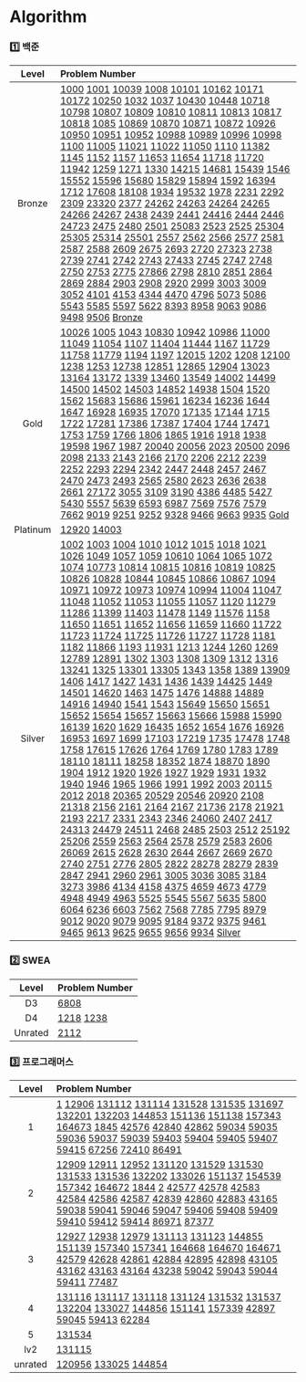 # Algorithm
### 1️⃣ 백준
| Level | Problem Number |
| :------: | :------ |
| Bronze | [1000](https://github.com/HurDong/Algorithm/tree/main/백준/Bronze/1000. A＋B) [1001](https://github.com/HurDong/Algorithm/tree/main/백준/Bronze/1001. A－B) [10039](https://github.com/HurDong/Algorithm/tree/main/백준/Bronze/10039. 평균 점수) [1008](https://github.com/HurDong/Algorithm/tree/main/백준/Bronze/1008. A／B) [10101](https://github.com/HurDong/Algorithm/tree/main/백준/Bronze/10101. 삼각형 외우기) [10162](https://github.com/HurDong/Algorithm/tree/main/백준/Bronze/10162. 전자레인지) [10171](https://github.com/HurDong/Algorithm/tree/main/백준/Bronze/10171. 고양이) [10172](https://github.com/HurDong/Algorithm/tree/main/백준/Bronze/10172. 개) [10250](https://github.com/HurDong/Algorithm/tree/main/백준/Bronze/10250. ACM 호텔) [1032](https://github.com/HurDong/Algorithm/tree/main/백준/Bronze/1032. 명령 프롬프트) [1037](https://github.com/HurDong/Algorithm/tree/main/백준/Bronze/1037. 약수) [10430](https://github.com/HurDong/Algorithm/tree/main/백준/Bronze/10430. 나머지) [10448](https://github.com/HurDong/Algorithm/tree/main/백준/Bronze/10448. 유레카 이론) [10718](https://github.com/HurDong/Algorithm/tree/main/백준/Bronze/10718. We love kriii) [10798](https://github.com/HurDong/Algorithm/tree/main/백준/Bronze/10798. 세로읽기) [10807](https://github.com/HurDong/Algorithm/tree/main/백준/Bronze/10807. 개수 세기) [10809](https://github.com/HurDong/Algorithm/tree/main/백준/Bronze/10809. 알파벳 찾기) [10810](https://github.com/HurDong/Algorithm/tree/main/백준/Bronze/10810. 공 넣기) [10811](https://github.com/HurDong/Algorithm/tree/main/백준/Bronze/10811. 바구니 뒤집기) [10813](https://github.com/HurDong/Algorithm/tree/main/백준/Bronze/10813. 공 바꾸기) [10817](https://github.com/HurDong/Algorithm/tree/main/백준/Bronze/10817. 세 수) [10818](https://github.com/HurDong/Algorithm/tree/main/백준/Bronze/10818. 최소， 최대) [1085](https://github.com/HurDong/Algorithm/tree/main/백준/Bronze/1085. 직사각형에서 탈출) [10869](https://github.com/HurDong/Algorithm/tree/main/백준/Bronze/10869. 사칙연산) [10870](https://github.com/HurDong/Algorithm/tree/main/백준/Bronze/10870. 피보나치 수 5) [10871](https://github.com/HurDong/Algorithm/tree/main/백준/Bronze/10871. X보다 작은 수) [10872](https://github.com/HurDong/Algorithm/tree/main/백준/Bronze/10872. 팩토리얼) [10926](https://github.com/HurDong/Algorithm/tree/main/백준/Bronze/10926. ？？！) [10950](https://github.com/HurDong/Algorithm/tree/main/백준/Bronze/10950. A＋B － 3) [10951](https://github.com/HurDong/Algorithm/tree/main/백준/Bronze/10951. A＋B － 4) [10952](https://github.com/HurDong/Algorithm/tree/main/백준/Bronze/10952. A＋B － 5) [10988](https://github.com/HurDong/Algorithm/tree/main/백준/Bronze/10988. 팰린드롬인지 확인하기) [10989](https://github.com/HurDong/Algorithm/tree/main/백준/Bronze/10989. 수 정렬하기 3) [10996](https://github.com/HurDong/Algorithm/tree/main/백준/Bronze/10996. 별 찍기 － 21) [10998](https://github.com/HurDong/Algorithm/tree/main/백준/Bronze/10998. A×B) [1100](https://github.com/HurDong/Algorithm/tree/main/백준/Bronze/1100. 하얀 칸) [11005](https://github.com/HurDong/Algorithm/tree/main/백준/Bronze/11005. 진법 변환 2) [11021](https://github.com/HurDong/Algorithm/tree/main/백준/Bronze/11021. A＋B － 7) [11022](https://github.com/HurDong/Algorithm/tree/main/백준/Bronze/11022. A＋B － 8) [11050](https://github.com/HurDong/Algorithm/tree/main/백준/Bronze/11050. 이항 계수 1) [1110](https://github.com/HurDong/Algorithm/tree/main/백준/Bronze/1110. 더하기 사이클) [11382](https://github.com/HurDong/Algorithm/tree/main/백준/Bronze/11382. 꼬마 정민) [1145](https://github.com/HurDong/Algorithm/tree/main/백준/Bronze/1145. 적어도 대부분의 배수) [1152](https://github.com/HurDong/Algorithm/tree/main/백준/Bronze/1152. 단어의 개수) [1157](https://github.com/HurDong/Algorithm/tree/main/백준/Bronze/1157. 단어 공부) [11653](https://github.com/HurDong/Algorithm/tree/main/백준/Bronze/11653. 소인수분해) [11654](https://github.com/HurDong/Algorithm/tree/main/백준/Bronze/11654. 아스키 코드) [11718](https://github.com/HurDong/Algorithm/tree/main/백준/Bronze/11718. 그대로 출력하기) [11720](https://github.com/HurDong/Algorithm/tree/main/백준/Bronze/11720. 숫자의 합) [11942](https://github.com/HurDong/Algorithm/tree/main/백준/Bronze/11942. 고려대는 사랑입니다) [1259](https://github.com/HurDong/Algorithm/tree/main/백준/Bronze/1259. 팰린드롬수) [1271](https://github.com/HurDong/Algorithm/tree/main/백준/Bronze/1271. 엄청난 부자2) [1330](https://github.com/HurDong/Algorithm/tree/main/백준/Bronze/1330. 두 수 비교하기) [14215](https://github.com/HurDong/Algorithm/tree/main/백준/Bronze/14215. 세 막대) [14681](https://github.com/HurDong/Algorithm/tree/main/백준/Bronze/14681. 사분면 고르기) [15439](https://github.com/HurDong/Algorithm/tree/main/백준/Bronze/15439. 베라의 패션) [1546](https://github.com/HurDong/Algorithm/tree/main/백준/Bronze/1546. 평균) [15552](https://github.com/HurDong/Algorithm/tree/main/백준/Bronze/15552. 빠른 A＋B) [15596](https://github.com/HurDong/Algorithm/tree/main/백준/Bronze/15596. 정수 N개의 합) [15680](https://github.com/HurDong/Algorithm/tree/main/백준/Bronze/15680. 연세대학교) [15829](https://github.com/HurDong/Algorithm/tree/main/백준/Bronze/15829. Hashing) [15894](https://github.com/HurDong/Algorithm/tree/main/백준/Bronze/15894. 수학은 체육과목 입니다) [1592](https://github.com/HurDong/Algorithm/tree/main/백준/Bronze/1592. 영식이와 친구들) [16394](https://github.com/HurDong/Algorithm/tree/main/백준/Bronze/16394. 홍익대학교) [1712](https://github.com/HurDong/Algorithm/tree/main/백준/Bronze/1712. 손익분기점) [17608](https://github.com/HurDong/Algorithm/tree/main/백준/Bronze/17608. 막대기) [18108](https://github.com/HurDong/Algorithm/tree/main/백준/Bronze/18108. 1998년생인 내가 태국에서는 2541년생？！) [1934](https://github.com/HurDong/Algorithm/tree/main/백준/Bronze/1934. 최소공배수) [19532](https://github.com/HurDong/Algorithm/tree/main/백준/Bronze/19532. 수학은 비대면강의입니다) [1978](https://github.com/HurDong/Algorithm/tree/main/백준/Bronze/1978. 소수 찾기) [2231](https://github.com/HurDong/Algorithm/tree/main/백준/Bronze/2231. 분해합) [2292](https://github.com/HurDong/Algorithm/tree/main/백준/Bronze/2292. 벌집) [2309](https://github.com/HurDong/Algorithm/tree/main/백준/Bronze/2309. 일곱 난쟁이) [23320](https://github.com/HurDong/Algorithm/tree/main/백준/Bronze/23320. 홍익 절대평가) [2377](https://github.com/HurDong/Algorithm/tree/main/백준/Bronze/2377. Pottery) [24262](https://github.com/HurDong/Algorithm/tree/main/백준/Bronze/24262. 알고리즘 수업 － 알고리즘의 수행 시간 1) [24263](https://github.com/HurDong/Algorithm/tree/main/백준/Bronze/24263. 알고리즘 수업 － 알고리즘의 수행 시간 2) [24264](https://github.com/HurDong/Algorithm/tree/main/백준/Bronze/24264. 알고리즘 수업 － 알고리즘의 수행 시간 3) [24265](https://github.com/HurDong/Algorithm/tree/main/백준/Bronze/24265. 알고리즘 수업 － 알고리즘의 수행 시간 4) [24266](https://github.com/HurDong/Algorithm/tree/main/백준/Bronze/24266. 알고리즘 수업 － 알고리즘의 수행 시간 5) [24267](https://github.com/HurDong/Algorithm/tree/main/백준/Bronze/24267. 알고리즘 수업 － 알고리즘의 수행 시간 6) [2438](https://github.com/HurDong/Algorithm/tree/main/백준/Bronze/2438. 별 찍기 － 1) [2439](https://github.com/HurDong/Algorithm/tree/main/백준/Bronze/2439. 별 찍기 － 2) [2441](https://github.com/HurDong/Algorithm/tree/main/백준/Bronze/2441. 별 찍기 － 4) [24416](https://github.com/HurDong/Algorithm/tree/main/백준/Bronze/24416. 알고리즘 수업 － 피보나치 수 1) [2444](https://github.com/HurDong/Algorithm/tree/main/백준/Bronze/2444. 별 찍기 － 7) [2446](https://github.com/HurDong/Algorithm/tree/main/백준/Bronze/2446. 별 찍기 － 9) [24723](https://github.com/HurDong/Algorithm/tree/main/백준/Bronze/24723. 녹색거탑) [2475](https://github.com/HurDong/Algorithm/tree/main/백준/Bronze/2475. 검증수) [2480](https://github.com/HurDong/Algorithm/tree/main/백준/Bronze/2480. 주사위 세개) [2501](https://github.com/HurDong/Algorithm/tree/main/백준/Bronze/2501. 약수 구하기) [25083](https://github.com/HurDong/Algorithm/tree/main/백준/Bronze/25083. 새싹) [2523](https://github.com/HurDong/Algorithm/tree/main/백준/Bronze/2523. 별 찍기 － 13) [2525](https://github.com/HurDong/Algorithm/tree/main/백준/Bronze/2525. 오븐 시계) [25304](https://github.com/HurDong/Algorithm/tree/main/백준/Bronze/25304. 영수증) [25305](https://github.com/HurDong/Algorithm/tree/main/백준/Bronze/25305. 커트라인) [25314](https://github.com/HurDong/Algorithm/tree/main/백준/Bronze/25314. 코딩은 체육과목 입니다) [25501](https://github.com/HurDong/Algorithm/tree/main/백준/Bronze/25501. 재귀의 귀재) [2557](https://github.com/HurDong/Algorithm/tree/main/백준/Bronze/2557. Hello World) [2562](https://github.com/HurDong/Algorithm/tree/main/백준/Bronze/2562. 최댓값) [2566](https://github.com/HurDong/Algorithm/tree/main/백준/Bronze/2566. 최댓값) [2577](https://github.com/HurDong/Algorithm/tree/main/백준/Bronze/2577. 숫자의 개수) [2581](https://github.com/HurDong/Algorithm/tree/main/백준/Bronze/2581. 소수) [2587](https://github.com/HurDong/Algorithm/tree/main/백준/Bronze/2587. 대표값2) [2588](https://github.com/HurDong/Algorithm/tree/main/백준/Bronze/2588. 곱셈) [2609](https://github.com/HurDong/Algorithm/tree/main/백준/Bronze/2609. 최대공약수와 최소공배수) [2675](https://github.com/HurDong/Algorithm/tree/main/백준/Bronze/2675. 문자열 반복) [2693](https://github.com/HurDong/Algorithm/tree/main/백준/Bronze/2693. N번째 큰 수) [2720](https://github.com/HurDong/Algorithm/tree/main/백준/Bronze/2720. 세탁소 사장 동혁) [27323](https://github.com/HurDong/Algorithm/tree/main/백준/Bronze/27323. 직사각형) [2738](https://github.com/HurDong/Algorithm/tree/main/백준/Bronze/2738. 행렬 덧셈) [2739](https://github.com/HurDong/Algorithm/tree/main/백준/Bronze/2739. 구구단) [2741](https://github.com/HurDong/Algorithm/tree/main/백준/Bronze/2741. N 찍기) [2742](https://github.com/HurDong/Algorithm/tree/main/백준/Bronze/2742. 기찍 N) [2743](https://github.com/HurDong/Algorithm/tree/main/백준/Bronze/2743. 단어 길이 재기) [27433](https://github.com/HurDong/Algorithm/tree/main/백준/Bronze/27433. 팩토리얼 2) [2745](https://github.com/HurDong/Algorithm/tree/main/백준/Bronze/2745. 진법 변환) [2747](https://github.com/HurDong/Algorithm/tree/main/백준/Bronze/2747. 피보나치 수) [2748](https://github.com/HurDong/Algorithm/tree/main/백준/Bronze/2748. 피보나치 수 2) [2750](https://github.com/HurDong/Algorithm/tree/main/백준/Bronze/2750. 수 정렬하기) [2753](https://github.com/HurDong/Algorithm/tree/main/백준/Bronze/2753. 윤년) [2775](https://github.com/HurDong/Algorithm/tree/main/백준/Bronze/2775. 부녀회장이 될테야) [27866](https://github.com/HurDong/Algorithm/tree/main/백준/Bronze/27866. 문자와 문자열) [2798](https://github.com/HurDong/Algorithm/tree/main/백준/Bronze/2798. 블랙잭) [2810](https://github.com/HurDong/Algorithm/tree/main/백준/Bronze/2810. 컵홀더) [2851](https://github.com/HurDong/Algorithm/tree/main/백준/Bronze/2851. 슈퍼 마리오) [2864](https://github.com/HurDong/Algorithm/tree/main/백준/Bronze/2864. 5와 6의 차이) [2869](https://github.com/HurDong/Algorithm/tree/main/백준/Bronze/2869. 달팽이는 올라가고 싶다) [2884](https://github.com/HurDong/Algorithm/tree/main/백준/Bronze/2884. 알람 시계) [2903](https://github.com/HurDong/Algorithm/tree/main/백준/Bronze/2903. 중앙 이동 알고리즘) [2908](https://github.com/HurDong/Algorithm/tree/main/백준/Bronze/2908. 상수) [2920](https://github.com/HurDong/Algorithm/tree/main/백준/Bronze/2920. 음계) [2999](https://github.com/HurDong/Algorithm/tree/main/백준/Bronze/2999. 비밀 이메일) [3003](https://github.com/HurDong/Algorithm/tree/main/백준/Bronze/3003. 킹， 퀸， 룩， 비숍， 나이트， 폰) [3009](https://github.com/HurDong/Algorithm/tree/main/백준/Bronze/3009. 네 번째 점) [3052](https://github.com/HurDong/Algorithm/tree/main/백준/Bronze/3052. 나머지) [4101](https://github.com/HurDong/Algorithm/tree/main/백준/Bronze/4101. 크냐？) [4153](https://github.com/HurDong/Algorithm/tree/main/백준/Bronze/4153. 직각삼각형) [4344](https://github.com/HurDong/Algorithm/tree/main/백준/Bronze/4344. 평균은 넘겠지) [4470](https://github.com/HurDong/Algorithm/tree/main/백준/Bronze/4470. 줄번호) [4796](https://github.com/HurDong/Algorithm/tree/main/백준/Bronze/4796. 캠핑) [5073](https://github.com/HurDong/Algorithm/tree/main/백준/Bronze/5073. 삼각형과 세 변) [5086](https://github.com/HurDong/Algorithm/tree/main/백준/Bronze/5086. 배수와 약수) [5543](https://github.com/HurDong/Algorithm/tree/main/백준/Bronze/5543. 상근날드) [5585](https://github.com/HurDong/Algorithm/tree/main/백준/Bronze/5585. 거스름돈) [5597](https://github.com/HurDong/Algorithm/tree/main/백준/Bronze/5597. 과제 안 내신 분．．？) [5622](https://github.com/HurDong/Algorithm/tree/main/백준/Bronze/5622. 다이얼) [8393](https://github.com/HurDong/Algorithm/tree/main/백준/Bronze/8393. 합) [8958](https://github.com/HurDong/Algorithm/tree/main/백준/Bronze/8958. OX퀴즈) [9063](https://github.com/HurDong/Algorithm/tree/main/백준/Bronze/9063. 대지) [9086](https://github.com/HurDong/Algorithm/tree/main/백준/Bronze/9086. 문자열) [9498](https://github.com/HurDong/Algorithm/tree/main/백준/Bronze/9498. 시험 성적) [9506](https://github.com/HurDong/Algorithm/tree/main/백준/Bronze/9506. 약수들의 합) [Bronze](https://github.com/HurDong/Algorithm/tree/main/백준/Bronze/Bronze.iml)  |
| Gold | [10026](https://github.com/HurDong/Algorithm/tree/main/백준/Gold/10026. 적록색약) [1005](https://github.com/HurDong/Algorithm/tree/main/백준/Gold/1005. ACM Craft) [1043](https://github.com/HurDong/Algorithm/tree/main/백준/Gold/1043. 거짓말) [10830](https://github.com/HurDong/Algorithm/tree/main/백준/Gold/10830. 행렬 제곱) [10942](https://github.com/HurDong/Algorithm/tree/main/백준/Gold/10942. 팰린드롬？) [10986](https://github.com/HurDong/Algorithm/tree/main/백준/Gold/10986. 나머지 합) [11000](https://github.com/HurDong/Algorithm/tree/main/백준/Gold/11000. 강의실 배정) [11049](https://github.com/HurDong/Algorithm/tree/main/백준/Gold/11049. 행렬 곱셈 순서) [11054](https://github.com/HurDong/Algorithm/tree/main/백준/Gold/11054. 가장 긴 바이토닉 부분 수열) [1107](https://github.com/HurDong/Algorithm/tree/main/백준/Gold/1107. 리모컨) [11404](https://github.com/HurDong/Algorithm/tree/main/백준/Gold/11404. 플로이드) [11444](https://github.com/HurDong/Algorithm/tree/main/백준/Gold/11444. 피보나치 수 6) [1167](https://github.com/HurDong/Algorithm/tree/main/백준/Gold/1167. 트리의 지름) [11729](https://github.com/HurDong/Algorithm/tree/main/백준/Gold/11729. 하노이 탑 이동 순서) [11758](https://github.com/HurDong/Algorithm/tree/main/백준/Gold/11758. CCW) [11779](https://github.com/HurDong/Algorithm/tree/main/백준/Gold/11779. 최소비용 구하기 2) [1194](https://github.com/HurDong/Algorithm/tree/main/백준/Gold/1194. 달이 차오른다， 가자．) [1197](https://github.com/HurDong/Algorithm/tree/main/백준/Gold/1197. 최소 스패닝 트리) [12015](https://github.com/HurDong/Algorithm/tree/main/백준/Gold/12015. 가장 긴 증가하는 부분 수열 2) [1202](https://github.com/HurDong/Algorithm/tree/main/백준/Gold/1202. 보석 도둑) [1208](https://github.com/HurDong/Algorithm/tree/main/백준/Gold/1208. 부분수열의 합 2) [12100](https://github.com/HurDong/Algorithm/tree/main/백준/Gold/12100. 2048 （Easy）) [1238](https://github.com/HurDong/Algorithm/tree/main/백준/Gold/1238. 파티) [1253](https://github.com/HurDong/Algorithm/tree/main/백준/Gold/1253. 좋다) [12738](https://github.com/HurDong/Algorithm/tree/main/백준/Gold/12738. 가장 긴 증가하는 부분 수열 3) [12851](https://github.com/HurDong/Algorithm/tree/main/백준/Gold/12851. 숨바꼭질 2) [12865](https://github.com/HurDong/Algorithm/tree/main/백준/Gold/12865. 평범한 배낭) [12904](https://github.com/HurDong/Algorithm/tree/main/백준/Gold/12904. A와 B) [13023](https://github.com/HurDong/Algorithm/tree/main/백준/Gold/13023. ABCDE) [13164](https://github.com/HurDong/Algorithm/tree/main/백준/Gold/13164. 행복 유치원) [13172](https://github.com/HurDong/Algorithm/tree/main/백준/Gold/13172. Σ) [1339](https://github.com/HurDong/Algorithm/tree/main/백준/Gold/1339. 단어 수학) [13460](https://github.com/HurDong/Algorithm/tree/main/백준/Gold/13460. 구슬 탈출 2) [13549](https://github.com/HurDong/Algorithm/tree/main/백준/Gold/13549. 숨바꼭질 3) [14002](https://github.com/HurDong/Algorithm/tree/main/백준/Gold/14002. 가장 긴 증가하는 부분 수열 4) [14499](https://github.com/HurDong/Algorithm/tree/main/백준/Gold/14499. 주사위 굴리기) [14500](https://github.com/HurDong/Algorithm/tree/main/백준/Gold/14500. 테트로미노) [14502](https://github.com/HurDong/Algorithm/tree/main/백준/Gold/14502. 연구소) [14503](https://github.com/HurDong/Algorithm/tree/main/백준/Gold/14503. 로봇 청소기) [14852](https://github.com/HurDong/Algorithm/tree/main/백준/Gold/14852. 타일 채우기 3) [14938](https://github.com/HurDong/Algorithm/tree/main/백준/Gold/14938. 서강그라운드) [1504](https://github.com/HurDong/Algorithm/tree/main/백준/Gold/1504. 특정한 최단 경로) [1520](https://github.com/HurDong/Algorithm/tree/main/백준/Gold/1520. 내리막 길) [1562](https://github.com/HurDong/Algorithm/tree/main/백준/Gold/1562. 계단 수) [15683](https://github.com/HurDong/Algorithm/tree/main/백준/Gold/15683. 감시) [15686](https://github.com/HurDong/Algorithm/tree/main/백준/Gold/15686. 치킨 배달) [15961](https://github.com/HurDong/Algorithm/tree/main/백준/Gold/15961. 회전 초밥) [16234](https://github.com/HurDong/Algorithm/tree/main/백준/Gold/16234. 인구 이동) [16236](https://github.com/HurDong/Algorithm/tree/main/백준/Gold/16236. 아기 상어) [1644](https://github.com/HurDong/Algorithm/tree/main/백준/Gold/1644. 소수의 연속합) [1647](https://github.com/HurDong/Algorithm/tree/main/백준/Gold/1647. 도시 분할 계획) [16928](https://github.com/HurDong/Algorithm/tree/main/백준/Gold/16928. 뱀과 사다리 게임) [16935](https://github.com/HurDong/Algorithm/tree/main/백준/Gold/16935. 배열 돌리기 3) [17070](https://github.com/HurDong/Algorithm/tree/main/백준/Gold/17070. 파이프 옮기기 1) [17135](https://github.com/HurDong/Algorithm/tree/main/백준/Gold/17135. 캐슬 디펜스) [17144](https://github.com/HurDong/Algorithm/tree/main/백준/Gold/17144. 미세먼지 안녕！) [1715](https://github.com/HurDong/Algorithm/tree/main/백준/Gold/1715. 카드 정렬하기) [1722](https://github.com/HurDong/Algorithm/tree/main/백준/Gold/1722. 순열의 순서) [17281](https://github.com/HurDong/Algorithm/tree/main/백준/Gold/17281. ⚾) [17386](https://github.com/HurDong/Algorithm/tree/main/백준/Gold/17386. 선분 교차 1) [17387](https://github.com/HurDong/Algorithm/tree/main/백준/Gold/17387. 선분 교차 2) [17404](https://github.com/HurDong/Algorithm/tree/main/백준/Gold/17404. RGB거리 2) [1744](https://github.com/HurDong/Algorithm/tree/main/백준/Gold/1744. 수 묶기) [17471](https://github.com/HurDong/Algorithm/tree/main/백준/Gold/17471. 게리맨더링) [1753](https://github.com/HurDong/Algorithm/tree/main/백준/Gold/1753. 최단경로) [1759](https://github.com/HurDong/Algorithm/tree/main/백준/Gold/1759. 암호 만들기) [1766](https://github.com/HurDong/Algorithm/tree/main/백준/Gold/1766. 문제집) [1806](https://github.com/HurDong/Algorithm/tree/main/백준/Gold/1806. 부분합) [1865](https://github.com/HurDong/Algorithm/tree/main/백준/Gold/1865. 웜홀) [1916](https://github.com/HurDong/Algorithm/tree/main/백준/Gold/1916. 최소비용 구하기) [1918](https://github.com/HurDong/Algorithm/tree/main/백준/Gold/1918. 후위 표기식) [1938](https://github.com/HurDong/Algorithm/tree/main/백준/Gold/1938. 통나무 옮기기) [19598](https://github.com/HurDong/Algorithm/tree/main/백준/Gold/19598. 최소 회의실 개수) [1967](https://github.com/HurDong/Algorithm/tree/main/백준/Gold/1967. 트리의 지름) [1987](https://github.com/HurDong/Algorithm/tree/main/백준/Gold/1987. 알파벳) [20040](https://github.com/HurDong/Algorithm/tree/main/백준/Gold/20040. 사이클 게임) [20056](https://github.com/HurDong/Algorithm/tree/main/백준/Gold/20056. 마법사 상어와 파이어볼) [2023](https://github.com/HurDong/Algorithm/tree/main/백준/Gold/2023. 신기한 소수) [20500](https://github.com/HurDong/Algorithm/tree/main/백준/Gold/20500. Ezreal 여눈부터 가네 ㅈㅈ) [2096](https://github.com/HurDong/Algorithm/tree/main/백준/Gold/2096. 내려가기) [2098](https://github.com/HurDong/Algorithm/tree/main/백준/Gold/2098. 외판원 순회) [2133](https://github.com/HurDong/Algorithm/tree/main/백준/Gold/2133. 타일 채우기) [2143](https://github.com/HurDong/Algorithm/tree/main/백준/Gold/2143. 두 배열의 합) [2166](https://github.com/HurDong/Algorithm/tree/main/백준/Gold/2166. 다각형의 면적) [2170](https://github.com/HurDong/Algorithm/tree/main/백준/Gold/2170. 선 긋기) [2206](https://github.com/HurDong/Algorithm/tree/main/백준/Gold/2206. 벽 부수고 이동하기) [2212](https://github.com/HurDong/Algorithm/tree/main/백준/Gold/2212. 센서) [2239](https://github.com/HurDong/Algorithm/tree/main/백준/Gold/2239. 스도쿠) [2252](https://github.com/HurDong/Algorithm/tree/main/백준/Gold/2252. 줄 세우기) [2293](https://github.com/HurDong/Algorithm/tree/main/백준/Gold/2293. 동전 1) [2294](https://github.com/HurDong/Algorithm/tree/main/백준/Gold/2294. 동전 2) [2342](https://github.com/HurDong/Algorithm/tree/main/백준/Gold/2342. Dance Dance Revolution) [2447](https://github.com/HurDong/Algorithm/tree/main/백준/Gold/2447. 별 찍기 － 10) [2448](https://github.com/HurDong/Algorithm/tree/main/백준/Gold/2448. 별 찍기 － 11) [2457](https://github.com/HurDong/Algorithm/tree/main/백준/Gold/2457. 공주님의 정원) [2467](https://github.com/HurDong/Algorithm/tree/main/백준/Gold/2467. 용액) [2470](https://github.com/HurDong/Algorithm/tree/main/백준/Gold/2470. 두 용액) [2473](https://github.com/HurDong/Algorithm/tree/main/백준/Gold/2473. 세 용액) [2493](https://github.com/HurDong/Algorithm/tree/main/백준/Gold/2493. 탑) [2565](https://github.com/HurDong/Algorithm/tree/main/백준/Gold/2565. 전깃줄) [2580](https://github.com/HurDong/Algorithm/tree/main/백준/Gold/2580. 스도쿠) [2623](https://github.com/HurDong/Algorithm/tree/main/백준/Gold/2623. 음악프로그램) [2636](https://github.com/HurDong/Algorithm/tree/main/백준/Gold/2636. 치즈) [2638](https://github.com/HurDong/Algorithm/tree/main/백준/Gold/2638. 치즈) [2661](https://github.com/HurDong/Algorithm/tree/main/백준/Gold/2661. 좋은수열) [27172](https://github.com/HurDong/Algorithm/tree/main/백준/Gold/27172. 수 나누기 게임) [3055](https://github.com/HurDong/Algorithm/tree/main/백준/Gold/3055. 탈출) [3109](https://github.com/HurDong/Algorithm/tree/main/백준/Gold/3109. 빵집) [3190](https://github.com/HurDong/Algorithm/tree/main/백준/Gold/3190. 뱀) [4386](https://github.com/HurDong/Algorithm/tree/main/백준/Gold/4386. 별자리 만들기) [4485](https://github.com/HurDong/Algorithm/tree/main/백준/Gold/4485. 녹색 옷 입은 애가 젤다지？) [5427](https://github.com/HurDong/Algorithm/tree/main/백준/Gold/5427. 불) [5430](https://github.com/HurDong/Algorithm/tree/main/백준/Gold/5430. AC) [5557](https://github.com/HurDong/Algorithm/tree/main/백준/Gold/5557. 1학년) [5639](https://github.com/HurDong/Algorithm/tree/main/백준/Gold/5639. 이진 검색 트리) [6593](https://github.com/HurDong/Algorithm/tree/main/백준/Gold/6593. 상범 빌딩) [6987](https://github.com/HurDong/Algorithm/tree/main/백준/Gold/6987. 월드컵) [7569](https://github.com/HurDong/Algorithm/tree/main/백준/Gold/7569. 토마토) [7576](https://github.com/HurDong/Algorithm/tree/main/백준/Gold/7576. 토마토) [7579](https://github.com/HurDong/Algorithm/tree/main/백준/Gold/7579. 앱) [7662](https://github.com/HurDong/Algorithm/tree/main/백준/Gold/7662. 이중 우선순위 큐) [9019](https://github.com/HurDong/Algorithm/tree/main/백준/Gold/9019. DSLR) [9251](https://github.com/HurDong/Algorithm/tree/main/백준/Gold/9251. LCS) [9252](https://github.com/HurDong/Algorithm/tree/main/백준/Gold/9252. LCS 2) [9328](https://github.com/HurDong/Algorithm/tree/main/백준/Gold/9328. 열쇠) [9466](https://github.com/HurDong/Algorithm/tree/main/백준/Gold/9466. 텀 프로젝트) [9663](https://github.com/HurDong/Algorithm/tree/main/백준/Gold/9663. N－Queen) [9935](https://github.com/HurDong/Algorithm/tree/main/백준/Gold/9935. 문자열 폭발) [Gold](https://github.com/HurDong/Algorithm/tree/main/백준/Gold/Gold.iml)  |
| Platinum | [12920](https://github.com/HurDong/Algorithm/tree/main/백준/Platinum/12920. 평범한 배낭 2) [14003](https://github.com/HurDong/Algorithm/tree/main/백준/Platinum/14003. 가장 긴 증가하는 부분 수열 5)  |
| Silver | [1002](https://github.com/HurDong/Algorithm/tree/main/백준/Silver/1002. 터렛) [1003](https://github.com/HurDong/Algorithm/tree/main/백준/Silver/1003. 피보나치 함수) [1004](https://github.com/HurDong/Algorithm/tree/main/백준/Silver/1004. 어린 왕자) [1010](https://github.com/HurDong/Algorithm/tree/main/백준/Silver/1010. 다리 놓기) [1012](https://github.com/HurDong/Algorithm/tree/main/백준/Silver/1012. 유기농 배추) [1015](https://github.com/HurDong/Algorithm/tree/main/백준/Silver/1015. 수열 정렬) [1018](https://github.com/HurDong/Algorithm/tree/main/백준/Silver/1018. 체스판 다시 칠하기) [1021](https://github.com/HurDong/Algorithm/tree/main/백준/Silver/1021. 회전하는 큐) [1026](https://github.com/HurDong/Algorithm/tree/main/백준/Silver/1026. 보물) [1049](https://github.com/HurDong/Algorithm/tree/main/백준/Silver/1049. 기타줄) [1057](https://github.com/HurDong/Algorithm/tree/main/백준/Silver/1057. 토너먼트) [1059](https://github.com/HurDong/Algorithm/tree/main/백준/Silver/1059. 좋은 구간) [10610](https://github.com/HurDong/Algorithm/tree/main/백준/Silver/10610. 30) [1064](https://github.com/HurDong/Algorithm/tree/main/백준/Silver/1064. 평행사변형) [1065](https://github.com/HurDong/Algorithm/tree/main/백준/Silver/1065. 한수) [1072](https://github.com/HurDong/Algorithm/tree/main/백준/Silver/1072. 게임) [1074](https://github.com/HurDong/Algorithm/tree/main/백준/Silver/1074. Z) [10773](https://github.com/HurDong/Algorithm/tree/main/백준/Silver/10773. 제로) [10814](https://github.com/HurDong/Algorithm/tree/main/백준/Silver/10814. 나이순 정렬) [10815](https://github.com/HurDong/Algorithm/tree/main/백준/Silver/10815. 숫자 카드) [10816](https://github.com/HurDong/Algorithm/tree/main/백준/Silver/10816. 숫자 카드 2) [10819](https://github.com/HurDong/Algorithm/tree/main/백준/Silver/10819. 차이를 최대로) [10825](https://github.com/HurDong/Algorithm/tree/main/백준/Silver/10825. 국영수) [10826](https://github.com/HurDong/Algorithm/tree/main/백준/Silver/10826. 피보나치 수 4) [10828](https://github.com/HurDong/Algorithm/tree/main/백준/Silver/10828. 스택) [10844](https://github.com/HurDong/Algorithm/tree/main/백준/Silver/10844. 쉬운 계단 수) [10845](https://github.com/HurDong/Algorithm/tree/main/백준/Silver/10845. 큐) [10866](https://github.com/HurDong/Algorithm/tree/main/백준/Silver/10866. 덱) [10867](https://github.com/HurDong/Algorithm/tree/main/백준/Silver/10867. 중복 빼고 정렬하기) [1094](https://github.com/HurDong/Algorithm/tree/main/백준/Silver/1094. 막대기) [10971](https://github.com/HurDong/Algorithm/tree/main/백준/Silver/10971. 외판원 순회 2) [10972](https://github.com/HurDong/Algorithm/tree/main/백준/Silver/10972. 다음 순열) [10973](https://github.com/HurDong/Algorithm/tree/main/백준/Silver/10973. 이전 순열) [10974](https://github.com/HurDong/Algorithm/tree/main/백준/Silver/10974. 모든 순열) [10994](https://github.com/HurDong/Algorithm/tree/main/백준/Silver/10994. 별 찍기 － 19) [11004](https://github.com/HurDong/Algorithm/tree/main/백준/Silver/11004. K번째 수) [11047](https://github.com/HurDong/Algorithm/tree/main/백준/Silver/11047. 동전 0) [11048](https://github.com/HurDong/Algorithm/tree/main/백준/Silver/11048. 이동하기) [11052](https://github.com/HurDong/Algorithm/tree/main/백준/Silver/11052. 카드 구매하기) [11053](https://github.com/HurDong/Algorithm/tree/main/백준/Silver/11053. 가장 긴 증가하는 부분 수열) [11055](https://github.com/HurDong/Algorithm/tree/main/백준/Silver/11055. 가장 큰 증가하는 부분 수열) [11057](https://github.com/HurDong/Algorithm/tree/main/백준/Silver/11057. 오르막 수) [1120](https://github.com/HurDong/Algorithm/tree/main/백준/Silver/1120. 문자열) [11279](https://github.com/HurDong/Algorithm/tree/main/백준/Silver/11279. 최대 힙) [11286](https://github.com/HurDong/Algorithm/tree/main/백준/Silver/11286. 절댓값 힙) [11399](https://github.com/HurDong/Algorithm/tree/main/백준/Silver/11399. ATM) [11403](https://github.com/HurDong/Algorithm/tree/main/백준/Silver/11403. 경로 찾기) [11478](https://github.com/HurDong/Algorithm/tree/main/백준/Silver/11478. 서로 다른 부분 문자열의 개수) [1149](https://github.com/HurDong/Algorithm/tree/main/백준/Silver/1149. RGB거리) [11576](https://github.com/HurDong/Algorithm/tree/main/백준/Silver/11576. Base Conversion) [1158](https://github.com/HurDong/Algorithm/tree/main/백준/Silver/1158. 요세푸스 문제) [11650](https://github.com/HurDong/Algorithm/tree/main/백준/Silver/11650. 좌표 정렬하기) [11651](https://github.com/HurDong/Algorithm/tree/main/백준/Silver/11651. 좌표 정렬하기 2) [11652](https://github.com/HurDong/Algorithm/tree/main/백준/Silver/11652. 카드) [11656](https://github.com/HurDong/Algorithm/tree/main/백준/Silver/11656. 접미사 배열) [11659](https://github.com/HurDong/Algorithm/tree/main/백준/Silver/11659. 구간 합 구하기 4) [11660](https://github.com/HurDong/Algorithm/tree/main/백준/Silver/11660. 구간 합 구하기 5) [11722](https://github.com/HurDong/Algorithm/tree/main/백준/Silver/11722. 가장 긴 감소하는 부분 수열) [11723](https://github.com/HurDong/Algorithm/tree/main/백준/Silver/11723. 집합) [11724](https://github.com/HurDong/Algorithm/tree/main/백준/Silver/11724. 연결 요소의 개수) [11725](https://github.com/HurDong/Algorithm/tree/main/백준/Silver/11725. 트리의 부모 찾기) [11726](https://github.com/HurDong/Algorithm/tree/main/백준/Silver/11726. 2×n 타일링) [11727](https://github.com/HurDong/Algorithm/tree/main/백준/Silver/11727. 2×n 타일링 2) [11728](https://github.com/HurDong/Algorithm/tree/main/백준/Silver/11728. 배열 합치기) [1181](https://github.com/HurDong/Algorithm/tree/main/백준/Silver/1181. 단어 정렬) [1182](https://github.com/HurDong/Algorithm/tree/main/백준/Silver/1182. 부분수열의 합) [11866](https://github.com/HurDong/Algorithm/tree/main/백준/Silver/11866. 요세푸스 문제 0) [1193](https://github.com/HurDong/Algorithm/tree/main/백준/Silver/1193. 분수찾기) [11931](https://github.com/HurDong/Algorithm/tree/main/백준/Silver/11931. 수 정렬하기 4) [1213](https://github.com/HurDong/Algorithm/tree/main/백준/Silver/1213. 팰린드롬 만들기) [1244](https://github.com/HurDong/Algorithm/tree/main/백준/Silver/1244. 스위치 켜고 끄기) [1260](https://github.com/HurDong/Algorithm/tree/main/백준/Silver/1260. DFS와 BFS) [1269](https://github.com/HurDong/Algorithm/tree/main/백준/Silver/1269. 대칭 차집합) [12789](https://github.com/HurDong/Algorithm/tree/main/백준/Silver/12789. 도키도키 간식드리미) [12891](https://github.com/HurDong/Algorithm/tree/main/백준/Silver/12891. DNA 비밀번호) [1302](https://github.com/HurDong/Algorithm/tree/main/백준/Silver/1302. 베스트셀러) [1303](https://github.com/HurDong/Algorithm/tree/main/백준/Silver/1303. 전쟁 － 전투) [1308](https://github.com/HurDong/Algorithm/tree/main/백준/Silver/1308. D－Day) [1309](https://github.com/HurDong/Algorithm/tree/main/백준/Silver/1309. 동물원) [1312](https://github.com/HurDong/Algorithm/tree/main/백준/Silver/1312. 소수) [1316](https://github.com/HurDong/Algorithm/tree/main/백준/Silver/1316. 그룹 단어 체커) [13241](https://github.com/HurDong/Algorithm/tree/main/백준/Silver/13241. 최소공배수) [1325](https://github.com/HurDong/Algorithm/tree/main/백준/Silver/1325. 효율적인 해킹) [13301](https://github.com/HurDong/Algorithm/tree/main/백준/Silver/13301. 타일 장식물) [13305](https://github.com/HurDong/Algorithm/tree/main/백준/Silver/13305. 주유소) [1343](https://github.com/HurDong/Algorithm/tree/main/백준/Silver/1343. 폴리오미노) [1358](https://github.com/HurDong/Algorithm/tree/main/백준/Silver/1358. 하키) [1389](https://github.com/HurDong/Algorithm/tree/main/백준/Silver/1389. 케빈 베이컨의 6단계 법칙) [13909](https://github.com/HurDong/Algorithm/tree/main/백준/Silver/13909. 창문 닫기) [1406](https://github.com/HurDong/Algorithm/tree/main/백준/Silver/1406. 에디터) [1417](https://github.com/HurDong/Algorithm/tree/main/백준/Silver/1417. 국회의원 선거) [1427](https://github.com/HurDong/Algorithm/tree/main/백준/Silver/1427. 소트인사이드) [1431](https://github.com/HurDong/Algorithm/tree/main/백준/Silver/1431. 시리얼 번호) [1436](https://github.com/HurDong/Algorithm/tree/main/백준/Silver/1436. 영화감독 숌) [1439](https://github.com/HurDong/Algorithm/tree/main/백준/Silver/1439. 뒤집기) [14425](https://github.com/HurDong/Algorithm/tree/main/백준/Silver/14425. 문자열 집합) [1449](https://github.com/HurDong/Algorithm/tree/main/백준/Silver/1449. 수리공 항승) [14501](https://github.com/HurDong/Algorithm/tree/main/백준/Silver/14501. 퇴사) [14620](https://github.com/HurDong/Algorithm/tree/main/백준/Silver/14620. 꽃길) [1463](https://github.com/HurDong/Algorithm/tree/main/백준/Silver/1463. 1로 만들기) [1475](https://github.com/HurDong/Algorithm/tree/main/백준/Silver/1475. 방 번호) [1476](https://github.com/HurDong/Algorithm/tree/main/백준/Silver/1476. 날짜 계산) [14888](https://github.com/HurDong/Algorithm/tree/main/백준/Silver/14888. 연산자 끼워넣기) [14889](https://github.com/HurDong/Algorithm/tree/main/백준/Silver/14889. 스타트와 링크) [14916](https://github.com/HurDong/Algorithm/tree/main/백준/Silver/14916. 거스름돈) [14940](https://github.com/HurDong/Algorithm/tree/main/백준/Silver/14940. 쉬운 최단거리) [1541](https://github.com/HurDong/Algorithm/tree/main/백준/Silver/1541. 잃어버린 괄호) [1543](https://github.com/HurDong/Algorithm/tree/main/백준/Silver/1543. 문서 검색) [15649](https://github.com/HurDong/Algorithm/tree/main/백준/Silver/15649. N과 M （1）) [15650](https://github.com/HurDong/Algorithm/tree/main/백준/Silver/15650. N과 M （2）) [15651](https://github.com/HurDong/Algorithm/tree/main/백준/Silver/15651. N과 M （3）) [15652](https://github.com/HurDong/Algorithm/tree/main/백준/Silver/15652. N과 M （4）) [15654](https://github.com/HurDong/Algorithm/tree/main/백준/Silver/15654. N과 M （5）) [15657](https://github.com/HurDong/Algorithm/tree/main/백준/Silver/15657. N과 M （8）) [15663](https://github.com/HurDong/Algorithm/tree/main/백준/Silver/15663. N과 M （9）) [15666](https://github.com/HurDong/Algorithm/tree/main/백준/Silver/15666. N과 M （12）) [15988](https://github.com/HurDong/Algorithm/tree/main/백준/Silver/15988. 1， 2， 3 더하기 3) [15990](https://github.com/HurDong/Algorithm/tree/main/백준/Silver/15990. 1， 2， 3 더하기 5) [16139](https://github.com/HurDong/Algorithm/tree/main/백준/Silver/16139. 인간－컴퓨터 상호작용) [1620](https://github.com/HurDong/Algorithm/tree/main/백준/Silver/1620. 나는야 포켓몬 마스터 이다솜) [1629](https://github.com/HurDong/Algorithm/tree/main/백준/Silver/1629. 곱셈) [16435](https://github.com/HurDong/Algorithm/tree/main/백준/Silver/16435. 스네이크버드) [1652](https://github.com/HurDong/Algorithm/tree/main/백준/Silver/1652. 누울 자리를 찾아라) [1654](https://github.com/HurDong/Algorithm/tree/main/백준/Silver/1654. 랜선 자르기) [1676](https://github.com/HurDong/Algorithm/tree/main/백준/Silver/1676. 팩토리얼 0의 개수) [16926](https://github.com/HurDong/Algorithm/tree/main/백준/Silver/16926. 배열 돌리기 1) [16953](https://github.com/HurDong/Algorithm/tree/main/백준/Silver/16953. A → B) [1697](https://github.com/HurDong/Algorithm/tree/main/백준/Silver/1697. 숨바꼭질) [1699](https://github.com/HurDong/Algorithm/tree/main/백준/Silver/1699. 제곱수의 합) [17103](https://github.com/HurDong/Algorithm/tree/main/백준/Silver/17103. 골드바흐 파티션) [17219](https://github.com/HurDong/Algorithm/tree/main/백준/Silver/17219. 비밀번호 찾기) [1735](https://github.com/HurDong/Algorithm/tree/main/백준/Silver/1735. 분수 합) [17478](https://github.com/HurDong/Algorithm/tree/main/백준/Silver/17478. 재귀함수가 뭔가요？) [1748](https://github.com/HurDong/Algorithm/tree/main/백준/Silver/1748. 수 이어 쓰기 1) [1758](https://github.com/HurDong/Algorithm/tree/main/백준/Silver/1758. 알바생 강호) [17615](https://github.com/HurDong/Algorithm/tree/main/백준/Silver/17615. 볼 모으기) [17626](https://github.com/HurDong/Algorithm/tree/main/백준/Silver/17626. Four Squares) [1764](https://github.com/HurDong/Algorithm/tree/main/백준/Silver/1764. 듣보잡) [1769](https://github.com/HurDong/Algorithm/tree/main/백준/Silver/1769. 3의 배수) [1780](https://github.com/HurDong/Algorithm/tree/main/백준/Silver/1780. 종이의 개수) [1783](https://github.com/HurDong/Algorithm/tree/main/백준/Silver/1783. 병든 나이트) [1789](https://github.com/HurDong/Algorithm/tree/main/백준/Silver/1789. 수들의 합) [18110](https://github.com/HurDong/Algorithm/tree/main/백준/Silver/18110. solved．ac) [18111](https://github.com/HurDong/Algorithm/tree/main/백준/Silver/18111. 마인크래프트) [18258](https://github.com/HurDong/Algorithm/tree/main/백준/Silver/18258. 큐 2) [18352](https://github.com/HurDong/Algorithm/tree/main/백준/Silver/18352. 특정 거리의 도시 찾기) [1874](https://github.com/HurDong/Algorithm/tree/main/백준/Silver/1874. 스택 수열) [18870](https://github.com/HurDong/Algorithm/tree/main/백준/Silver/18870. 좌표 압축) [1890](https://github.com/HurDong/Algorithm/tree/main/백준/Silver/1890. 점프) [1904](https://github.com/HurDong/Algorithm/tree/main/백준/Silver/1904. 01타일) [1912](https://github.com/HurDong/Algorithm/tree/main/백준/Silver/1912. 연속합) [1920](https://github.com/HurDong/Algorithm/tree/main/백준/Silver/1920. 수 찾기) [1926](https://github.com/HurDong/Algorithm/tree/main/백준/Silver/1926. 그림) [1927](https://github.com/HurDong/Algorithm/tree/main/백준/Silver/1927. 최소 힙) [1929](https://github.com/HurDong/Algorithm/tree/main/백준/Silver/1929. 소수 구하기) [1931](https://github.com/HurDong/Algorithm/tree/main/백준/Silver/1931. 회의실 배정) [1932](https://github.com/HurDong/Algorithm/tree/main/백준/Silver/1932. 정수 삼각형) [1940](https://github.com/HurDong/Algorithm/tree/main/백준/Silver/1940. 주몽) [1946](https://github.com/HurDong/Algorithm/tree/main/백준/Silver/1946. 신입 사원) [1965](https://github.com/HurDong/Algorithm/tree/main/백준/Silver/1965. 상자넣기) [1966](https://github.com/HurDong/Algorithm/tree/main/백준/Silver/1966. 프린터 큐) [1991](https://github.com/HurDong/Algorithm/tree/main/백준/Silver/1991. 트리 순회) [1992](https://github.com/HurDong/Algorithm/tree/main/백준/Silver/1992. 쿼드트리) [2003](https://github.com/HurDong/Algorithm/tree/main/백준/Silver/2003. 수들의 합 2) [20115](https://github.com/HurDong/Algorithm/tree/main/백준/Silver/20115. 에너지 드링크) [2012](https://github.com/HurDong/Algorithm/tree/main/백준/Silver/2012. 등수 매기기) [2018](https://github.com/HurDong/Algorithm/tree/main/백준/Silver/2018. 수들의 합 5) [20365](https://github.com/HurDong/Algorithm/tree/main/백준/Silver/20365. 블로그2) [20529](https://github.com/HurDong/Algorithm/tree/main/백준/Silver/20529. 가장 가까운 세 사람의 심리적 거리) [20546](https://github.com/HurDong/Algorithm/tree/main/백준/Silver/20546. 🐜 기적의 매매법 🐜) [20920](https://github.com/HurDong/Algorithm/tree/main/백준/Silver/20920. 영단어 암기는 괴로워) [2108](https://github.com/HurDong/Algorithm/tree/main/백준/Silver/2108. 통계학) [21318](https://github.com/HurDong/Algorithm/tree/main/백준/Silver/21318. 피아노 체조) [2156](https://github.com/HurDong/Algorithm/tree/main/백준/Silver/2156. 포도주 시식) [2161](https://github.com/HurDong/Algorithm/tree/main/백준/Silver/2161. 카드1) [2164](https://github.com/HurDong/Algorithm/tree/main/백준/Silver/2164. 카드2) [2167](https://github.com/HurDong/Algorithm/tree/main/백준/Silver/2167. 2차원 배열의 합) [21736](https://github.com/HurDong/Algorithm/tree/main/백준/Silver/21736. 헌내기는 친구가 필요해) [2178](https://github.com/HurDong/Algorithm/tree/main/백준/Silver/2178. 미로 탐색) [21921](https://github.com/HurDong/Algorithm/tree/main/백준/Silver/21921. 블로그) [2193](https://github.com/HurDong/Algorithm/tree/main/백준/Silver/2193. 이친수) [2217](https://github.com/HurDong/Algorithm/tree/main/백준/Silver/2217. 로프) [2331](https://github.com/HurDong/Algorithm/tree/main/백준/Silver/2331. 반복수열) [2343](https://github.com/HurDong/Algorithm/tree/main/백준/Silver/2343. 기타 레슨) [2346](https://github.com/HurDong/Algorithm/tree/main/백준/Silver/2346. 풍선 터뜨리기) [24060](https://github.com/HurDong/Algorithm/tree/main/백준/Silver/24060. 알고리즘 수업 － 병합 정렬 1) [2407](https://github.com/HurDong/Algorithm/tree/main/백준/Silver/2407. 조합) [2417](https://github.com/HurDong/Algorithm/tree/main/백준/Silver/2417. 정수 제곱근) [24313](https://github.com/HurDong/Algorithm/tree/main/백준/Silver/24313. 알고리즘 수업 － 점근적 표기 1) [24479](https://github.com/HurDong/Algorithm/tree/main/백준/Silver/24479. 알고리즘 수업 － 깊이 우선 탐색 1) [24511](https://github.com/HurDong/Algorithm/tree/main/백준/Silver/24511. queuestack) [2468](https://github.com/HurDong/Algorithm/tree/main/백준/Silver/2468. 안전 영역) [2485](https://github.com/HurDong/Algorithm/tree/main/백준/Silver/2485. 가로수) [2503](https://github.com/HurDong/Algorithm/tree/main/백준/Silver/2503. 숫자 야구) [2512](https://github.com/HurDong/Algorithm/tree/main/백준/Silver/2512. 예산) [25192](https://github.com/HurDong/Algorithm/tree/main/백준/Silver/25192. 인사성 밝은 곰곰이) [25206](https://github.com/HurDong/Algorithm/tree/main/백준/Silver/25206. 너의 평점은) [2559](https://github.com/HurDong/Algorithm/tree/main/백준/Silver/2559. 수열) [2563](https://github.com/HurDong/Algorithm/tree/main/백준/Silver/2563. 색종이) [2564](https://github.com/HurDong/Algorithm/tree/main/백준/Silver/2564. 경비원) [2578](https://github.com/HurDong/Algorithm/tree/main/백준/Silver/2578. 빙고) [2579](https://github.com/HurDong/Algorithm/tree/main/백준/Silver/2579. 계단 오르기) [2583](https://github.com/HurDong/Algorithm/tree/main/백준/Silver/2583. 영역 구하기) [2606](https://github.com/HurDong/Algorithm/tree/main/백준/Silver/2606. 바이러스) [26069](https://github.com/HurDong/Algorithm/tree/main/백준/Silver/26069. 붙임성 좋은 총총이) [2615](https://github.com/HurDong/Algorithm/tree/main/백준/Silver/2615. 오목) [2628](https://github.com/HurDong/Algorithm/tree/main/백준/Silver/2628. 종이자르기) [2630](https://github.com/HurDong/Algorithm/tree/main/백준/Silver/2630. 색종이 만들기) [2644](https://github.com/HurDong/Algorithm/tree/main/백준/Silver/2644. 촌수계산) [2667](https://github.com/HurDong/Algorithm/tree/main/백준/Silver/2667. 단지번호붙이기) [2669](https://github.com/HurDong/Algorithm/tree/main/백준/Silver/2669. 직사각형 네개의 합집합의 면적 구하기) [2670](https://github.com/HurDong/Algorithm/tree/main/백준/Silver/2670. 연속부분최대곱) [2740](https://github.com/HurDong/Algorithm/tree/main/백준/Silver/2740. 행렬 곱셈) [2751](https://github.com/HurDong/Algorithm/tree/main/백준/Silver/2751. 수 정렬하기 2) [2776](https://github.com/HurDong/Algorithm/tree/main/백준/Silver/2776. 암기왕) [2805](https://github.com/HurDong/Algorithm/tree/main/백준/Silver/2805. 나무 자르기) [2822](https://github.com/HurDong/Algorithm/tree/main/백준/Silver/2822. 점수 계산) [28278](https://github.com/HurDong/Algorithm/tree/main/백준/Silver/28278. 스택 2) [28279](https://github.com/HurDong/Algorithm/tree/main/백준/Silver/28279. 덱 2) [2839](https://github.com/HurDong/Algorithm/tree/main/백준/Silver/2839. 설탕 배달) [2847](https://github.com/HurDong/Algorithm/tree/main/백준/Silver/2847. 게임을 만든 동준이) [2941](https://github.com/HurDong/Algorithm/tree/main/백준/Silver/2941. 크로아티아 알파벳) [2960](https://github.com/HurDong/Algorithm/tree/main/백준/Silver/2960. 에라토스테네스의 체) [2961](https://github.com/HurDong/Algorithm/tree/main/백준/Silver/2961. 도영이가 만든 맛있는 음식) [3005](https://github.com/HurDong/Algorithm/tree/main/백준/Silver/3005. 크로스워드 퍼즐 쳐다보기) [3036](https://github.com/HurDong/Algorithm/tree/main/백준/Silver/3036. 링) [3085](https://github.com/HurDong/Algorithm/tree/main/백준/Silver/3085. 사탕 게임) [3184](https://github.com/HurDong/Algorithm/tree/main/백준/Silver/3184. 양) [3273](https://github.com/HurDong/Algorithm/tree/main/백준/Silver/3273. 두 수의 합) [3986](https://github.com/HurDong/Algorithm/tree/main/백준/Silver/3986. 좋은 단어) [4134](https://github.com/HurDong/Algorithm/tree/main/백준/Silver/4134. 다음 소수) [4158](https://github.com/HurDong/Algorithm/tree/main/백준/Silver/4158. CD) [4375](https://github.com/HurDong/Algorithm/tree/main/백준/Silver/4375. 1) [4659](https://github.com/HurDong/Algorithm/tree/main/백준/Silver/4659. 비밀번호 발음하기) [4673](https://github.com/HurDong/Algorithm/tree/main/백준/Silver/4673. 셀프 넘버) [4779](https://github.com/HurDong/Algorithm/tree/main/백준/Silver/4779. 칸토어 집합) [4948](https://github.com/HurDong/Algorithm/tree/main/백준/Silver/4948. 베르트랑 공준) [4949](https://github.com/HurDong/Algorithm/tree/main/백준/Silver/4949. 균형잡힌 세상) [4963](https://github.com/HurDong/Algorithm/tree/main/백준/Silver/4963. 섬의 개수) [5525](https://github.com/HurDong/Algorithm/tree/main/백준/Silver/5525. IOIOI) [5545](https://github.com/HurDong/Algorithm/tree/main/백준/Silver/5545. 최고의 피자) [5567](https://github.com/HurDong/Algorithm/tree/main/백준/Silver/5567. 결혼식) [5635](https://github.com/HurDong/Algorithm/tree/main/백준/Silver/5635. 생일) [5800](https://github.com/HurDong/Algorithm/tree/main/백준/Silver/5800. 성적 통계) [6064](https://github.com/HurDong/Algorithm/tree/main/백준/Silver/6064. 카잉 달력) [6236](https://github.com/HurDong/Algorithm/tree/main/백준/Silver/6236. 용돈 관리) [6603](https://github.com/HurDong/Algorithm/tree/main/백준/Silver/6603. 로또) [7562](https://github.com/HurDong/Algorithm/tree/main/백준/Silver/7562. 나이트의 이동) [7568](https://github.com/HurDong/Algorithm/tree/main/백준/Silver/7568. 덩치) [7785](https://github.com/HurDong/Algorithm/tree/main/백준/Silver/7785. 회사에 있는 사람) [7795](https://github.com/HurDong/Algorithm/tree/main/백준/Silver/7795. 먹을 것인가 먹힐 것인가) [8979](https://github.com/HurDong/Algorithm/tree/main/백준/Silver/8979. 올림픽) [9012](https://github.com/HurDong/Algorithm/tree/main/백준/Silver/9012. 괄호) [9020](https://github.com/HurDong/Algorithm/tree/main/백준/Silver/9020. 골드바흐의 추측) [9079](https://github.com/HurDong/Algorithm/tree/main/백준/Silver/9079. 동전 게임) [9095](https://github.com/HurDong/Algorithm/tree/main/백준/Silver/9095. 1， 2， 3 더하기) [9184](https://github.com/HurDong/Algorithm/tree/main/백준/Silver/9184. 신나는 함수 실행) [9372](https://github.com/HurDong/Algorithm/tree/main/백준/Silver/9372. 상근이의 여행) [9375](https://github.com/HurDong/Algorithm/tree/main/백준/Silver/9375. 패션왕 신해빈) [9461](https://github.com/HurDong/Algorithm/tree/main/백준/Silver/9461. 파도반 수열) [9465](https://github.com/HurDong/Algorithm/tree/main/백준/Silver/9465. 스티커) [9613](https://github.com/HurDong/Algorithm/tree/main/백준/Silver/9613. GCD 합) [9625](https://github.com/HurDong/Algorithm/tree/main/백준/Silver/9625. BABBA) [9655](https://github.com/HurDong/Algorithm/tree/main/백준/Silver/9655. 돌 게임) [9656](https://github.com/HurDong/Algorithm/tree/main/백준/Silver/9656. 돌 게임 2) [9934](https://github.com/HurDong/Algorithm/tree/main/백준/Silver/9934. 완전 이진 트리) [Silver](https://github.com/HurDong/Algorithm/tree/main/백준/Silver/Silver.iml)  |

### 2️⃣ SWEA
| Level | Problem Number |
| :------: | :------ |
| D3 | [6808](https://github.com/HurDong/Algorithm/tree/main/SWEA/D3/6808. 규영이와 인영이의 카드게임)  |
| D4 | [1218](https://github.com/HurDong/Algorithm/tree/main/SWEA/D4/1218. ［S／W 문제해결 기본］ 4일차 － 괄호 짝짓기) [1238](https://github.com/HurDong/Algorithm/tree/main/SWEA/D4/1238. ［S／W 문제해결 기본］ 10일차 － Contact)  |
| Unrated | [2112](https://github.com/HurDong/Algorithm/tree/main/SWEA/Unrated/2112. ［모의 SW 역량테스트］ 보호 필름)  |

### 3️⃣ 프로그래머스
| Level | Problem Number |
| :------: | :------ |
| 1 | [1](https://github.com/HurDong/Algorithm/tree/main/프로그래머스/1/1.iml) [12906](https://github.com/HurDong/Algorithm/tree/main/프로그래머스/1/12906. 같은 숫자는 싫어) [131112](https://github.com/HurDong/Algorithm/tree/main/프로그래머스/1/131112. 강원도에 위치한 생산공장 목록 출력하기) [131114](https://github.com/HurDong/Algorithm/tree/main/프로그래머스/1/131114. 경기도에 위치한 식품창고 목록 출력하기) [131528](https://github.com/HurDong/Algorithm/tree/main/프로그래머스/1/131528. 나이 정보가 없는 회원 수 구하기) [131535](https://github.com/HurDong/Algorithm/tree/main/프로그래머스/1/131535. 조건에 맞는 회원수 구하기) [131697](https://github.com/HurDong/Algorithm/tree/main/프로그래머스/1/131697. 가장 비싼 상품 구하기) [132201](https://github.com/HurDong/Algorithm/tree/main/프로그래머스/1/132201. 12세 이하인 여자 환자 목록 출력하기) [132203](https://github.com/HurDong/Algorithm/tree/main/프로그래머스/1/132203. 흉부외과 또는 일반외과 의사 목록 출력하기) [144853](https://github.com/HurDong/Algorithm/tree/main/프로그래머스/1/144853. 조건에 맞는 도서 리스트 출력하기) [151136](https://github.com/HurDong/Algorithm/tree/main/프로그래머스/1/151136. 평균 일일 대여 요금 구하기) [151138](https://github.com/HurDong/Algorithm/tree/main/프로그래머스/1/151138. 자동차 대여 기록에서 장기／단기 대여 구분하기) [157343](https://github.com/HurDong/Algorithm/tree/main/프로그래머스/1/157343. 특정 옵션이 포함된 자동차 리스트 구하기) [164673](https://github.com/HurDong/Algorithm/tree/main/프로그래머스/1/164673. 조건에 부합하는 중고거래 댓글 조회하기) [1845](https://github.com/HurDong/Algorithm/tree/main/프로그래머스/1/1845. 폰켓몬) [42576](https://github.com/HurDong/Algorithm/tree/main/프로그래머스/1/42576. 완주하지 못한 선수) [42840](https://github.com/HurDong/Algorithm/tree/main/프로그래머스/1/42840. 모의고사) [42862](https://github.com/HurDong/Algorithm/tree/main/프로그래머스/1/42862. 체육복) [59034](https://github.com/HurDong/Algorithm/tree/main/프로그래머스/1/59034. 모든 레코드 조회하기) [59035](https://github.com/HurDong/Algorithm/tree/main/프로그래머스/1/59035. 역순 정렬하기) [59036](https://github.com/HurDong/Algorithm/tree/main/프로그래머스/1/59036. 아픈 동물 찾기) [59037](https://github.com/HurDong/Algorithm/tree/main/프로그래머스/1/59037. 어린 동물 찾기) [59039](https://github.com/HurDong/Algorithm/tree/main/프로그래머스/1/59039. 이름이 없는 동물의 아이디) [59403](https://github.com/HurDong/Algorithm/tree/main/프로그래머스/1/59403. 동물의 아이디와 이름) [59404](https://github.com/HurDong/Algorithm/tree/main/프로그래머스/1/59404. 여러 기준으로 정렬하기) [59405](https://github.com/HurDong/Algorithm/tree/main/프로그래머스/1/59405. 상위 n개 레코드) [59407](https://github.com/HurDong/Algorithm/tree/main/프로그래머스/1/59407. 이름이 있는 동물의 아이디) [59415](https://github.com/HurDong/Algorithm/tree/main/프로그래머스/1/59415. 최댓값 구하기) [67256](https://github.com/HurDong/Algorithm/tree/main/프로그래머스/1/67256. ［카카오 인턴］ 키패드 누르기) [72410](https://github.com/HurDong/Algorithm/tree/main/프로그래머스/1/72410. 신규 아이디 추천) [86491](https://github.com/HurDong/Algorithm/tree/main/프로그래머스/1/86491. 최소직사각형)  |
| 2 | [12909](https://github.com/HurDong/Algorithm/tree/main/프로그래머스/2/12909. 올바른 괄호) [12911](https://github.com/HurDong/Algorithm/tree/main/프로그래머스/2/12911. 다음 큰 숫자) [12952](https://github.com/HurDong/Algorithm/tree/main/프로그래머스/2/12952. N－Queen) [131120](https://github.com/HurDong/Algorithm/tree/main/프로그래머스/2/131120. 3월에 태어난 여성 회원 목록 출력하기) [131529](https://github.com/HurDong/Algorithm/tree/main/프로그래머스/2/131529. 카테고리 별 상품 개수 구하기) [131530](https://github.com/HurDong/Algorithm/tree/main/프로그래머스/2/131530. 가격대 별 상품 개수 구하기) [131533](https://github.com/HurDong/Algorithm/tree/main/프로그래머스/2/131533. 상품 별 오프라인 매출 구하기) [131536](https://github.com/HurDong/Algorithm/tree/main/프로그래머스/2/131536. 재구매가 일어난 상품과 회원 리스트 구하기) [132202](https://github.com/HurDong/Algorithm/tree/main/프로그래머스/2/132202. 진료과별 총 예약 횟수 출력하기) [133026](https://github.com/HurDong/Algorithm/tree/main/프로그래머스/2/133026. 성분으로 구분한 아이스크림 총 주문량) [151137](https://github.com/HurDong/Algorithm/tree/main/프로그래머스/2/151137. 자동차 종류 별 특정 옵션이 포함된 자동차 수 구하기) [154539](https://github.com/HurDong/Algorithm/tree/main/프로그래머스/2/154539. 뒤에 있는 큰 수 찾기) [157342](https://github.com/HurDong/Algorithm/tree/main/프로그래머스/2/157342. 자동차 평균 대여 기간 구하기) [164672](https://github.com/HurDong/Algorithm/tree/main/프로그래머스/2/164672. 조건에 부합하는 중고거래 상태 조회하기) [1844](https://github.com/HurDong/Algorithm/tree/main/프로그래머스/2/1844. 게임 맵 최단거리) [2](https://github.com/HurDong/Algorithm/tree/main/프로그래머스/2/2.iml) [42577](https://github.com/HurDong/Algorithm/tree/main/프로그래머스/2/42577. 전화번호 목록) [42578](https://github.com/HurDong/Algorithm/tree/main/프로그래머스/2/42578. 의상) [42583](https://github.com/HurDong/Algorithm/tree/main/프로그래머스/2/42583. 다리를 지나는 트럭) [42584](https://github.com/HurDong/Algorithm/tree/main/프로그래머스/2/42584. 주식가격) [42586](https://github.com/HurDong/Algorithm/tree/main/프로그래머스/2/42586. 기능개발) [42587](https://github.com/HurDong/Algorithm/tree/main/프로그래머스/2/42587. 프로세스) [42839](https://github.com/HurDong/Algorithm/tree/main/프로그래머스/2/42839. 소수 찾기) [42860](https://github.com/HurDong/Algorithm/tree/main/프로그래머스/2/42860. 조이스틱) [42883](https://github.com/HurDong/Algorithm/tree/main/프로그래머스/2/42883. 큰 수 만들기) [43165](https://github.com/HurDong/Algorithm/tree/main/프로그래머스/2/43165. 타겟 넘버) [59038](https://github.com/HurDong/Algorithm/tree/main/프로그래머스/2/59038. 최솟값 구하기) [59041](https://github.com/HurDong/Algorithm/tree/main/프로그래머스/2/59041. 동명 동물 수 찾기) [59046](https://github.com/HurDong/Algorithm/tree/main/프로그래머스/2/59046. 루시와 엘라 찾기) [59047](https://github.com/HurDong/Algorithm/tree/main/프로그래머스/2/59047. 이름에 el이 들어가는 동물 찾기) [59406](https://github.com/HurDong/Algorithm/tree/main/프로그래머스/2/59406. 동물 수 구하기) [59408](https://github.com/HurDong/Algorithm/tree/main/프로그래머스/2/59408. 중복 제거하기) [59409](https://github.com/HurDong/Algorithm/tree/main/프로그래머스/2/59409. 중성화 여부 파악하기) [59410](https://github.com/HurDong/Algorithm/tree/main/프로그래머스/2/59410. NULL 처리하기) [59412](https://github.com/HurDong/Algorithm/tree/main/프로그래머스/2/59412. 입양 시각 구하기（1）) [59414](https://github.com/HurDong/Algorithm/tree/main/프로그래머스/2/59414. DATETIME에서 DATE로 형 변환) [86971](https://github.com/HurDong/Algorithm/tree/main/프로그래머스/2/86971. 전력망을 둘로 나누기) [87377](https://github.com/HurDong/Algorithm/tree/main/프로그래머스/2/87377. 교점에 별 만들기)  |
| 3 | [12927](https://github.com/HurDong/Algorithm/tree/main/프로그래머스/3/12927. 야근 지수) [12938](https://github.com/HurDong/Algorithm/tree/main/프로그래머스/3/12938. 최고의 집합) [12979](https://github.com/HurDong/Algorithm/tree/main/프로그래머스/3/12979. 기지국 설치) [131113](https://github.com/HurDong/Algorithm/tree/main/프로그래머스/3/131113. 조건별로 분류하여 주문상태 출력하기) [131123](https://github.com/HurDong/Algorithm/tree/main/프로그래머스/3/131123. 즐겨찾기가 가장 많은 식당 정보 출력하기) [144855](https://github.com/HurDong/Algorithm/tree/main/프로그래머스/3/144855. 카테고리 별 도서 판매량 집계하기) [151139](https://github.com/HurDong/Algorithm/tree/main/프로그래머스/3/151139. 대여 횟수가 많은 자동차들의 월별 대여 횟수 구하기) [157340](https://github.com/HurDong/Algorithm/tree/main/프로그래머스/3/157340. 자동차 대여 기록에서 대여중 ／ 대여 가능 여부 구분하기) [157341](https://github.com/HurDong/Algorithm/tree/main/프로그래머스/3/157341. 대여 기록이 존재하는 자동차 리스트 구하기) [164668](https://github.com/HurDong/Algorithm/tree/main/프로그래머스/3/164668. 조건에 맞는 사용자와 총 거래금액 조회하기) [164670](https://github.com/HurDong/Algorithm/tree/main/프로그래머스/3/164670. 조건에 맞는 사용자 정보 조회하기) [164671](https://github.com/HurDong/Algorithm/tree/main/프로그래머스/3/164671. 조회수가 가장 많은 중고거래 게시판의 첨부파일 조회하기) [42579](https://github.com/HurDong/Algorithm/tree/main/프로그래머스/3/42579. 베스트앨범) [42628](https://github.com/HurDong/Algorithm/tree/main/프로그래머스/3/42628. 이중우선순위큐) [42861](https://github.com/HurDong/Algorithm/tree/main/프로그래머스/3/42861. 섬 연결하기) [42884](https://github.com/HurDong/Algorithm/tree/main/프로그래머스/3/42884. 단속카메라) [42895](https://github.com/HurDong/Algorithm/tree/main/프로그래머스/3/42895. N으로 표현) [42898](https://github.com/HurDong/Algorithm/tree/main/프로그래머스/3/42898. 등굣길) [43105](https://github.com/HurDong/Algorithm/tree/main/프로그래머스/3/43105. 정수 삼각형) [43162](https://github.com/HurDong/Algorithm/tree/main/프로그래머스/3/43162. 네트워크) [43163](https://github.com/HurDong/Algorithm/tree/main/프로그래머스/3/43163. 단어 변환) [43164](https://github.com/HurDong/Algorithm/tree/main/프로그래머스/3/43164. 여행경로) [43238](https://github.com/HurDong/Algorithm/tree/main/프로그래머스/3/43238. 입국심사) [59042](https://github.com/HurDong/Algorithm/tree/main/프로그래머스/3/59042. 없어진 기록 찾기) [59043](https://github.com/HurDong/Algorithm/tree/main/프로그래머스/3/59043. 있었는데요 없었습니다) [59044](https://github.com/HurDong/Algorithm/tree/main/프로그래머스/3/59044. 오랜 기간 보호한 동물（1）) [59411](https://github.com/HurDong/Algorithm/tree/main/프로그래머스/3/59411. 오랜 기간 보호한 동물（2）) [77487](https://github.com/HurDong/Algorithm/tree/main/프로그래머스/3/77487. 헤비 유저가 소유한 장소)  |
| 4 | [131116](https://github.com/HurDong/Algorithm/tree/main/프로그래머스/4/131116. 식품분류별 가장 비싼 식품의 정보 조회하기) [131117](https://github.com/HurDong/Algorithm/tree/main/프로그래머스/4/131117. 5월 식품들의 총매출 조회하기) [131118](https://github.com/HurDong/Algorithm/tree/main/프로그래머스/4/131118. 서울에 위치한 식당 목록 출력하기) [131124](https://github.com/HurDong/Algorithm/tree/main/프로그래머스/4/131124. 그룹별 조건에 맞는 식당 목록 출력하기) [131532](https://github.com/HurDong/Algorithm/tree/main/프로그래머스/4/131532. 년， 월， 성별 별 상품 구매 회원 수 구하기) [131537](https://github.com/HurDong/Algorithm/tree/main/프로그래머스/4/131537. 오프라인／온라인 판매 데이터 통합하기) [132204](https://github.com/HurDong/Algorithm/tree/main/프로그래머스/4/132204. 취소되지 않은 진료 예약 조회하기) [133027](https://github.com/HurDong/Algorithm/tree/main/프로그래머스/4/133027. 주문량이 많은 아이스크림들 조회하기) [144856](https://github.com/HurDong/Algorithm/tree/main/프로그래머스/4/144856. 저자 별 카테고리 별 매출액 집계하기) [151141](https://github.com/HurDong/Algorithm/tree/main/프로그래머스/4/151141. 자동차 대여 기록 별 대여 금액 구하기) [157339](https://github.com/HurDong/Algorithm/tree/main/프로그래머스/4/157339. 특정 기간동안 대여 가능한 자동차들의 대여비용 구하기) [42897](https://github.com/HurDong/Algorithm/tree/main/프로그래머스/4/42897. 도둑질) [59045](https://github.com/HurDong/Algorithm/tree/main/프로그래머스/4/59045. 보호소에서 중성화한 동물) [59413](https://github.com/HurDong/Algorithm/tree/main/프로그래머스/4/59413. 입양 시각 구하기（2）) [62284](https://github.com/HurDong/Algorithm/tree/main/프로그래머스/4/62284. 우유와 요거트가 담긴 장바구니)  |
| 5 | [131534](https://github.com/HurDong/Algorithm/tree/main/프로그래머스/5/131534. 상품을 구매한 회원 비율 구하기)  |
| lv2 | [131115](https://github.com/HurDong/Algorithm/tree/main/프로그래머스/lv2/131115. 가격이 제일 비싼 식품의 정보 출력하기)  |
| unrated | [120956](https://github.com/HurDong/Algorithm/tree/main/프로그래머스/unrated/120956. 옹알이 （1）) [133025](https://github.com/HurDong/Algorithm/tree/main/프로그래머스/unrated/133025. 과일로 만든 아이스크림 고르기) [144854](https://github.com/HurDong/Algorithm/tree/main/프로그래머스/unrated/144854. 조건에 맞는 도서와 저자 리스트 출력하기)  |

